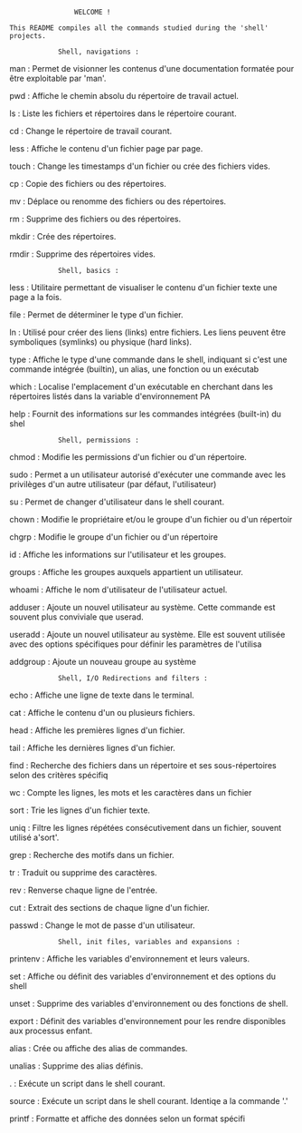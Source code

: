  					WELCOME !

	This README compiles all the commands studied during the 'shell' projects.

				Shell, navigations :

man : Permet de visionner les contenus d'une documentation formatée pour être exploitable par 'man'.

pwd : Affiche le chemin absolu du répertoire de travail actuel.

ls : Liste les fichiers et répertoires dans le répertoire courant.

cd : Change le répertoire de travail courant.

less : Affiche le contenu d'un fichier page par page.

touch : Change les timestamps d'un fichier ou crée des fichiers vides.

cp : Copie des fichiers ou des répertoires.

mv : Déplace ou renomme des fichiers ou des répertoires.

rm : Supprime des fichiers ou des répertoires.

mkdir : Crée des répertoires.

rmdir : Supprime des répertoires vides.

				Shell, basics :

less : Utilitaire permettant de visualiser le contenu d'un fichier texte une page a la fois.

file : Permet de déterminer le type d'un fichier.

ln : Utilisé pour créer des liens (links) entre fichiers. Les liens peuvent être symboliques (symlinks) ou physique (hard links).

type : Affiche le type d'une commande dans le shell, indiquant si c'est une commande intégrée (builtin), un alias, une fonction ou un exécutab

which : Localise l'emplacement d'un exécutable en cherchant dans les répertoires listés dans la variable d'environnement PA

help : Fournit des informations sur les commandes intégrées (built-in) du shel

				Shell, permissions :

chmod : Modifie les permissions d'un fichier ou d'un répertoire.

sudo : Permet a un utilisateur autorisé d'exécuter une commande avec les privilèges d'un autre utilisateur (par défaut, l'utilisateur)

su : Permet de changer d'utilisateur dans le shell courant.

chown : Modifie le propriétaire et/ou le groupe d'un fichier ou d'un répertoir

chgrp : Modifie le groupe d'un fichier ou d'un répertoire

id : Affiche les informations sur l'utilisateur et les groupes.

groups : Affiche les groupes auxquels appartient un utilisateur.

whoami : Affiche le nom d'utilisateur de l'utilisateur actuel.

adduser : Ajoute un nouvel utilisateur au système. Cette commande est souvent plus conviviale que userad.

useradd : Ajoute un nouvel utilisateur au système. Elle est souvent utilisée avec des options spécifiques pour définir les paramètres de l'utilisa

addgroup : Ajoute un nouveau groupe au système

				Shell, I/O Redirections and filters : 

echo : Affiche une ligne de texte dans le terminal.

cat : Affiche le contenu d'un ou plusieurs fichiers.

head : Affiche les premières lignes d'un fichier.

tail : Affiche les dernières lignes d'un fichier.

find : Recherche des fichiers dans un répertoire et ses sous-répertoires selon des critères spécifiq

wc : Compte les lignes, les mots et les caractères dans un fichier

sort : Trie les lignes d'un fichier texte.

uniq : Filtre les lignes répétées consécutivement dans un fichier, souvent utilisé a'sort'.

grep : Recherche des motifs dans un fichier.

tr : Traduit ou supprime des caractères.

rev : Renverse chaque ligne de l'entrée.

cut : Extrait des sections de chaque ligne d'un fichier.

passwd : Change le mot de passe d'un utilisateur.

				Shell, init files, variables and expansions :

printenv : Affiche les variables d'environnement et leurs valeurs.

set : Affiche ou définit des variables d'environnement et des options du shell

unset : Supprime des variables d'environnement ou des fonctions de shell.

export : Définit des variables d'environnement pour les rendre disponibles aux processus enfant.

alias : Crée ou affiche des alias de commandes.

unalias : Supprime des alias définis.

. : Exécute un script dans le shell courant.

source : Exécute un script dans le shell courant. Identiqe a la commande '.' 

printf : Formatte et affiche des données selon un format spécifi



